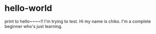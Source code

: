 # hello-world
print to hello~~~~!!
I'm trying to test.
Hi my name is chiko. I'm a complete beginner who's just learning.
